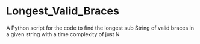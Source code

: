 # Longest_Valid_Braces
A Python script for the code to find the longest sub String of valid braces in a  given string with a time complexity of just N
